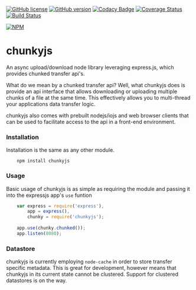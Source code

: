 [![GitHub license](https://img.shields.io/badge/license-GPL--3.0-green.svg)]()
[![GitHub version](https://badge.fury.io/gh/supernomad%2Fchunky.svg)](http://badge.fury.io/gh/supernomad%2Fchunky)
[![Codacy Badge](https://www.codacy.com/project/badge/92a9c19ff3474abeaaf0e869317da1a3)](https://www.codacy.com/app/csaide/chunky)
[![Coverage Status](https://coveralls.io/repos/Supernomad/chunky/badge.svg?branch=master)](https://coveralls.io/r/Supernomad/chunky?branch=master)
[![Build Status](https://travis-ci.org/Supernomad/chunky.svg?branch=master)](https://travis-ci.org/Supernomad/chunky)

[![NPM](https://nodei.co/npm/chunkyjs.png?downloads=true&downloadRank=true&stars=true)](https://nodei.co/npm/chunkyjs/)
# chunkyjs
An async upload/download node library leveraging express.js, which provides chunked transfer api's.

What do we mean by a chunked transfer api? Well, what chunkyjs does is provide an api interface that allows downloading or uploading multiple chunks of a file at the same time. This effectively allows you to multi-thread your applications data transfer logic.

chunkyjs also comes with prebuilt nodejs/iojs and web browser clients that can be used to facilitate access to the api in a front-end environment.
### Installation
Installation is the same as any other module.
```
	npm install chunkyjs
```
### Usage
Basic usage of chunkyjs is as simple as requiring the module and passing it into the expressjs app's `use` funtion
``` js
	var express = require('express'),
		app = express(),
		chunky = require('chunkyjs');
	
	app.use(chunky.chunked());
	app.listen(8080);
```

### Datastore
chunkyjs is currently employing `node-cache` in order to store transfer specific metadata. This is great for development, however means that chunkyjs in its current state cannot be clustered. Support for clustered datastores is on the way.